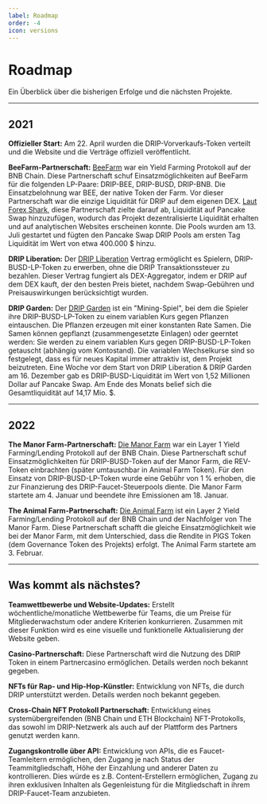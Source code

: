 ```yaml
---
label: Roadmap
order: -4
icon: versions
---
```


# Roadmap
Ein Überblick über die bisherigen Erfolge und die nächsten Projekte.

---

## 2021
**Offizieller Start:**
Am 22. April wurden die DRIP-Vorverkaufs-Token verteilt und die Website und die Verträge offiziell veröffentlicht.

**BeeFarm-Partnerschaft:**
[ BeeFarm](https://app.beefarm.finance) war ein Yield Farming Protokoll auf der BNB Chain. Diese Partnerschaft schuf Einsatzmöglichkeiten auf BeeFarm für die folgenden LP-Paare: DRIP-BEE, DRIP-BUSD, DRIP-BNB. Die Einsatzbelohnung war BEE, der native Token der Farm.
Vor dieser Partnerschaft war die einzige Liquidität für DRIP auf dem eigenen DEX. [Laut Forex Shark](https://web.archive.org/web/20210629160630/https://forexshark.medium.com/history-in-the-making-2fbb4b3c44d1), diese Partnerschaft zielte darauf ab, Liquidität auf Pancake Swap hinzuzufügen, wodurch das Projekt dezentralisierte Liquidität erhalten und auf analytischen Websites erscheinen konnte.
Die Pools wurden am 13. Juli gestartet und fügten den Pancake Swap DRIP Pools am ersten Tag Liquidität im Wert von etwa 400.000 $ hinzu.

**DRIP Liberation:**
Der [DRIP Liberation](https://theanimal.farm/dripliberation) Vertrag ermöglicht es Spielern, DRIP-BUSD-LP-Token zu erwerben, ohne die DRIP Transaktionssteuer zu bezahlen. Dieser Vertrag fungiert als DEX-Aggregator, indem er DRIP auf dem DEX kauft, der den besten Preis bietet, nachdem Swap-Gebühren und Preisauswirkungen berücksichtigt wurden.

**DRIP Garden:**
Der [DRIP Garden](https://theanimal.farm/garden) ist ein "Mining-Spiel", bei dem die Spieler ihre DRIP-BUSD-LP-Token zu einem variablen Kurs gegen Pflanzen eintauschen. Die Pflanzen erzeugen mit einer konstanten Rate Samen. Die Samen können gepflanzt (zusammengesetzte Einlagen) oder geerntet werden: Sie werden zu einem variablen Kurs gegen DRIP-BUSD-LP-Token getauscht (abhängig vom Kontostand). Die variablen Wechselkurse sind so festgelegt, dass es für neues Kapital immer attraktiv ist, dem Projekt beizutreten.
Eine Woche vor dem Start von DRIP Liberation & DRIP Garden am 16. Dezember gab es DRIP-BUSD-Liquidität im Wert von 1,52 Millionen Dollar auf Pancake Swap. Am Ende des Monats belief sich die Gesamtliquidität auf 14,17 Mio. $.

---
## 2022

**The Manor Farm-Partnerschaft:**
[ Die Manor Farm](https://themanor.farm) war ein Layer 1 Yield Farming/Lending Protokoll auf der BNB Chain. Diese Partnerschaft schuf Einsatzmöglichkeiten für DRIP-BUSD-Token auf der Manor Farm, die REV-Token einbrachten (später umtauschbar in Animal Farm Token). Für den Einsatz von DRIP-BUSD-LP-Token wurde eine Gebühr von 1 % erhoben, die zur Finanzierung des DRIP-Faucet-Steuerpools diente. Die Manor Farm startete am 4. Januar und beendete ihre Emissionen am 18. Januar.

**The Animal Farm-Partnerschaft:**
[ Die Animal Farm](https://theanimal.farm) ist ein Layer 2 Yield Farming/Lending Protokoll auf der BNB Chain und der Nachfolger von The Manor Farm. Diese Partnerschaft schafft die gleiche Einsatzmöglichkeit wie bei der Manor Farm, mit dem Unterschied, dass die Rendite in PIGS Token (dem Governance Token des Projekts) erfolgt. The Animal Farm startete am 3. Februar.


---
## Was kommt als nächstes?
**Teamwettbewerbe und Website-Updates:**
Erstellt wöchentliche/monatliche Wettbewerbe für Teams, die um Preise für Mitgliederwachstum oder andere Kriterien konkurrieren. Zusammen mit dieser Funktion wird es eine visuelle und funktionelle Aktualisierung der Website geben.

**Casino-Partnerschaft:**
Diese Partnerschaft wird die Nutzung des DRIP Token in einem Partnercasino ermöglichen. Details werden noch bekannt gegeben.

**NFTs für Rap- und Hip-Hop-Künstler:**
Entwicklung von NFTs, die durch DRIP unterstützt werden. Details werden noch bekannt gegeben.

**Cross-Chain NFT Protokoll Partnerschaft:**
Entwicklung eines systemübergreifenden (BNB Chain und ETH Blockchain) NFT-Protokolls, das sowohl im DRIP-Netzwerk als auch auf der Plattform des Partners genutzt werden kann.

**Zugangskontrolle über API:**
Entwicklung von APIs, die es Faucet-Teamleitern ermöglichen, den Zugang je nach Status der Teammitgliedschaft, Höhe der Einzahlung und anderer Daten zu kontrollieren. Dies würde es z.B. Content-Erstellern ermöglichen, Zugang zu ihren exklusiven Inhalten als Gegenleistung für die Mitgliedschaft in ihrem DRIP-Faucet-Team anzubieten.
